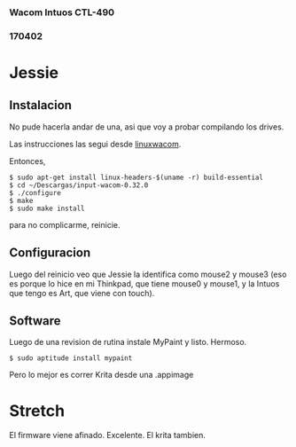 ### Wacom  Intuos CTL-490 
### 170402

# Jessie

## Instalacion

No pude hacerla andar de una, asi que voy a probar compilando los drives.

Las instrucciones las segui desde [linuxwacom](http://linuxwacom.sourceforge.net/wiki/index.php/Input-wacom).

Entonces,
```
$ sudo apt-get install linux-headers-$(uname -r) build-essential
$ cd ~/Descargas/input-wacom-0.32.0
$ ./configure
$ make
$ sudo make install
```
para no complicarme, reinicie.

## Configuracion

Luego del reinicio veo que Jessie la identifica como mouse2 y mouse3 (eso es
porque lo hice en mi Thinkpad, que tiene mouse0 y mouse1, y la Intuos que
tengo es Art, que viene con touch).

## Software

Luego de una revision de rutina instale MyPaint y listo. Hermoso.
```
$ sudo aptitude install mypaint
``` 

Pero lo mejor es correr Krita desde una .appimage

# Stretch

El firmware viene afinado. Excelente.
El krita tambien.
